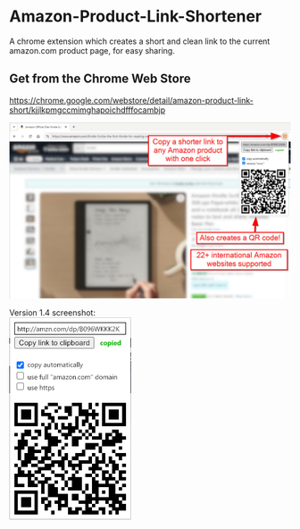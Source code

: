 # Amazon-Product-Link-Shortener
A chrome extension which creates a short and clean link to the current amazon.com product page, for easy sharing.

## Get from the Chrome Web Store

https://chrome.google.com/webstore/detail/amazon-product-link-short/kjjlkpmgccmimghapoichdfffocambjp

[![screenshot](https://raw.githubusercontent.com/bp2008/Amazon-Product-Link-Shortener/master/screenshot.jpg)](https://chrome.google.com/webstore/detail/amazon-product-link-short/kjjlkpmgccmimghapoichdfffocambjp)

Version 1.4 screenshot:  
![screenshot](https://github.com/bp2008/Amazon-Product-Link-Shortener/blob/master/screenshot3.png?raw=true)
